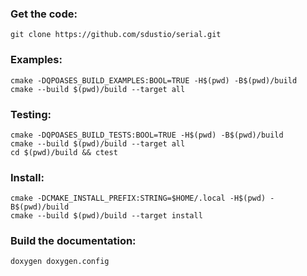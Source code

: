 
### Get the code:

    git clone https://github.com/sdustio/serial.git

### Examples:

    cmake -DQPOASES_BUILD_EXAMPLES:BOOL=TRUE -H$(pwd) -B$(pwd)/build
    cmake --build $(pwd)/build --target all

### Testing:
    cmake -DQPOASES_BUILD_TESTS:BOOL=TRUE -H$(pwd) -B$(pwd)/build
    cmake --build $(pwd)/build --target all
    cd $(pwd)/build && ctest

### Install:

    cmake -DCMAKE_INSTALL_PREFIX:STRING=$HOME/.local -H$(pwd) -B$(pwd)/build
    cmake --build $(pwd)/build --target install

### Build the documentation:

    doxygen doxygen.config

